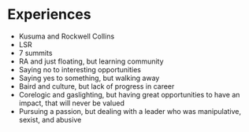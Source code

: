 # Experiences

* Kusuma and Rockwell Collins
* LSR
* 7 summits
* RA and just floating, but learning community
* Saying no to interesting opportunities
* Saying yes to something, but walking away
* Baird and culture, but lack of progress in career
* Corelogic and gaslighting, but having great opportunities to have an impact, that will never be valued
* Pursuing a passion, but dealing with a leader who was manipulative, sexist, and abusive
